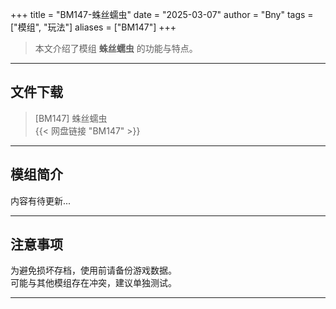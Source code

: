 +++
title = "BM147-蛛丝蠕虫"
date = "2025-03-07"
author = "Bny"
tags = ["模组", "玩法"]
aliases = ["BM147"]
+++

> 本文介绍了模组 **蛛丝蠕虫** 的功能与特点。

---

## 文件下载

> [BM147] 蛛丝蠕虫  
{{< 网盘链接 "BM147" >}}  

---

## 模组简介

>  
内容有待更新...  

---

## 注意事项

>  
为避免损坏存档，使用前请备份游戏数据。  
可能与其他模组存在冲突，建议单独测试。  

---

